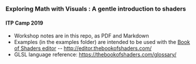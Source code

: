 ### Exploring Math with Visuals : A gentle introduction to shaders



#### ITP Camp 2019

* Workshop notes are in this repo, as PDF and Markdown
* Examples (in the examples folder) are intended to be used with the [Book of Shaders editor]([http://editor.thebookofshaders.com/](http://editor.thebookofshaders.com/)) -- http://editor.thebookofshaders.com/
* GLSL language reference: https://thebookofshaders.com/glossary/
